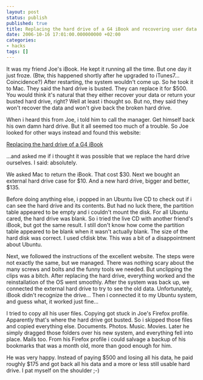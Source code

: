 ```yaml
---
layout: post
status: publish
published: true
title: Replacing the hard drive of a G4 iBook and recovering user data
date: 2006-10-16 17:01:00.000000000 +02:00
categories:
- hacks
tags: []
---
```

It was my friend Joe's iBook. He kept it running all the time. But one day it just froze. (Btw, this happened shortly after he upgraded to iTunes7... Coincidence?) After restarting, the system wouldn't come up. So he took it to Mac. They said the hard drive is busted. They can replace it for $500. You would think it's natural that they either recover your data or return your busted hard drive, right? Well at least i thought so. But no, they said they won't recover the data and won't give back the broken hard drive.

When i heard this from Joe, i told him to call the manager. Get himself back his own damn hard drive. But it all seemed too much of a trouble. So Joe looked for other ways instead and found this website:

[Replacing the hard drive of a G4 iBook](http://www.sterpin.net/uk/ddibookg4uk.htm)

...and asked me if i thought it was possible that we replace the hard drive ourselves. I said: absolutely.

We asked Mac to return the iBook. That cost $30.
Next we bought an external hard drive case for $10.
And a new hard drive, bigger and better, $135.

Before doing anything else, i popped in an Ubuntu live CD to check out if i can see the hard drive and its contents. But had no luck there, the partition table appeared to be empty and i couldn't mount the disk. For all Ubuntu cared, the hard drive was blank. So i tried the live CD with another friend's iBook, but got the same result. I still don't know how come the partition table appeared to be blank when it wasn't actually blank. The size of the hard disk was correct. I used cfdisk btw. This was a bit of a disappointment about Ubuntu.

Next, we followed the instructions of the excellent website. The steps were not exactly the same, but we managed. There was nothing scary about the many screws and bolts and the funny tools we needed. But unclipping the clips was a bitch.
After replacing the hard drive, everything worked and the reinstallation of the OS went smoothly. After the system was back up, we connected the external hard drive to try to see the old data. Unfortunately, iBook didn't recognize the drive... Then i connected it to my Ubuntu system, and guess what, it worked just fine...

I tried to copy all his user files. Copying got stuck in Joe's Firefox profile. Apparently that's where the hard drive got busted. So i skipped those files and copied everything else. Documents. Photos. Music. Movies. Later he simply dragged those folders over his new system, and everything fell into place. Mails too. From his Firefox profile i could salvage a backup of his bookmarks that was a month old, more than good enough for him.

He was very happy. Instead of paying $500 and losing all his data, he paid roughly $175 and got back all his data and a more or less still usable hard drive. I pat myself on the shoulder ;-)
